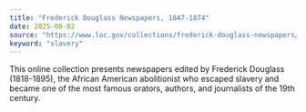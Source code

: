 ```yaml
---
title: "Frederick Douglass Newspapers, 1847-1874"
date: 2025-06-02
source: "https://www.loc.gov/collections/frederick-douglass-newspapers/about-this-collection/"
keyword: "slavery"
---
```


This online collection presents newspapers edited by Frederick Douglass (1818-1895), the African American abolitionist who escaped slavery and became one of the most famous orators, authors, and journalists of the 19th century.

